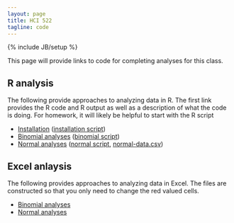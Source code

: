 ```yaml
--- 
layout: page
title: HCI 522
tagline: code
---
```

{% include JB/setup %}

This page will provide links to code for completing analyses for this class. 

## R analysis

The following provide approaches to analyzing data in R. 
The first link provides the R code and R output as well as a description of what
the code is doing. 
For homework, it will likely be helpful to start with the R script 

- [Installation](installation.html) ([installation script](installation.R))
- [Binomial analyses](binomial.html) ([binomial script](binomial.R))
- [Normal analyses](normal/normal.html) ([normal script](normal/normal.R), [normal-data.csv](normal/normal-data.csv)) 

## Excel anlaysis

The following provides approaches to analyzing data in Excel. 
The files are constructed so that you only need to change the red valued cells. 

- [Binomial analyses](binomial.xlsx)
- [Normal analyses](normal.xlsx)
